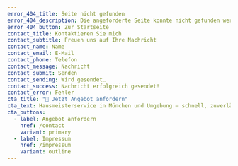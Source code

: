 ```yaml
---
error_404_title: Seite nicht gefunden
error_404_description: Die angeforderte Seite konnte nicht gefunden werden.
error_404_button: Zur Startseite
contact_title: Kontaktieren Sie mich
contact_subtitle: Freuen uns auf Ihre Nachricht
contact_name: Name
contact_email: E-Mail
contact_phone: Telefon
contact_message: Nachricht
contact_submit: Senden
contact_sending: Wird gesendet…
contact_success: Nachricht erfolgreich gesendet!
contact_error: Fehler
cta_title: "🚀 Jetzt Angebot anfordern"
cta_text: Hausmeisterservice in München und Umgebung – schnell, zuverlässig, fair.
cta_buttons:
  - label: Angebot anfordern
    href: /contact
    variant: primary
  - label: Impressum
    href: /impressum
    variant: outline
---
```

